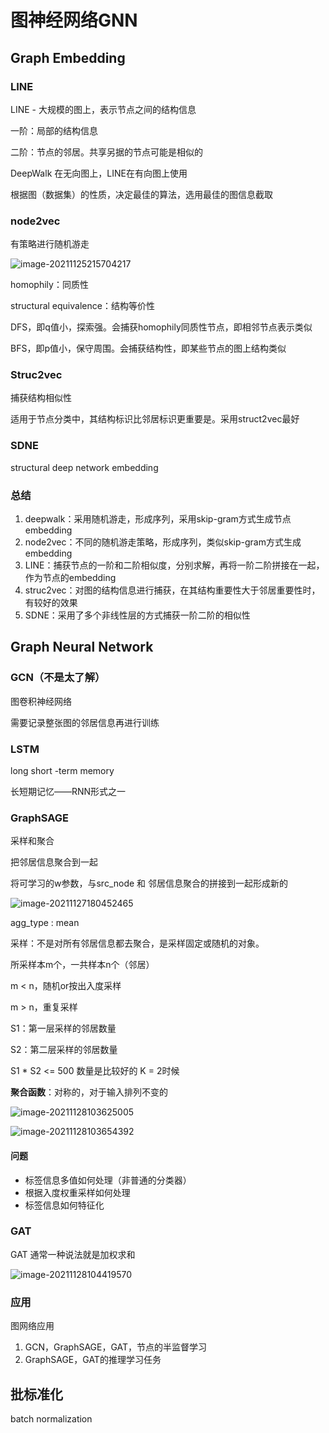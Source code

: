 # 图神经网络GNN

## Graph Embedding

### LINE

LINE - 大规模的图上，表示节点之间的结构信息

一阶：局部的结构信息

二阶：节点的邻居。共享另据的节点可能是相似的



DeepWalk 在无向图上，LINE在有向图上使用



根据图（数据集）的性质，决定最佳的算法，选用最佳的图信息截取



### node2vec

有策略进行随机游走

![image-20211125215704217](C:\Users\10505\AppData\Roaming\Typora\typora-user-images\image-20211125215704217.png)

homophily：同质性

structural equivalence：结构等价性



DFS，即q值小，探索强。会捕获homophily同质性节点，即相邻节点表示类似



BFS，即p值小，保守周围。会捕获结构性，即某些节点的图上结构类似





### Struc2vec

捕获结构相似性

适用于节点分类中，其结构标识比邻居标识更重要是。采用struct2vec最好



### SDNE

structural deep network embedding



### 总结

1. deepwalk：采用随机游走，形成序列，采用skip-gram方式生成节点embedding
2. node2vec：不同的随机游走策略，形成序列，类似skip-gram方式生成embedding
3. LINE：捕获节点的一阶和二阶相似度，分别求解，再将一阶二阶拼接在一起，作为节点的embedding
4. struc2vec：对图的结构信息进行捕获，在其结构重要性大于邻居重要性时，有较好的效果
5. SDNE：采用了多个非线性层的方式捕获一阶二阶的相似性





## Graph Neural Network

### GCN（不是太了解）

图卷积神经网络

需要记录整张图的邻居信息再进行训练



### LSTM

long short -term memory

长短期记忆——RNN形式之一



### GraphSAGE

采样和聚合

把邻居信息聚合到一起

将可学习的w参数，与src_node 和 邻居信息聚合的拼接到一起形成新的

![image-20211127180452465](C:\Users\10505\AppData\Roaming\Typora\typora-user-images\image-20211127180452465.png)

agg_type : mean

采样：不是对所有邻居信息都去聚合，是采样固定或随机的对象。

所采样本m个，一共样本n个（邻居）

m < n，随机or按出入度采样

m > n，重复采样



S1：第一层采样的邻居数量

S2：第二层采样的邻居数量

S1 * S2 <= 500 数量是比较好的 K = 2时候



**聚合函数**：对称的，对于输入排列不变的

![image-20211128103625005](C:\Users\10505\AppData\Roaming\Typora\typora-user-images\image-20211128103625005.png)



![image-20211128103654392](C:\Users\10505\AppData\Roaming\Typora\typora-user-images\image-20211128103654392.png)



#### 问题

- 标签信息多值如何处理（非普通的分类器）
- 根据入度权重采样如何处理
- 标签信息如何特征化





### GAT

GAT 通常一种说法就是加权求和

![image-20211128104419570](C:\Users\10505\AppData\Roaming\Typora\typora-user-images\image-20211128104419570.png)



### 应用



图网络应用

1. GCN，GraphSAGE，GAT，节点的半监督学习
2. GraphSAGE，GAT的推理学习任务









## 批标准化

batch normalization

























